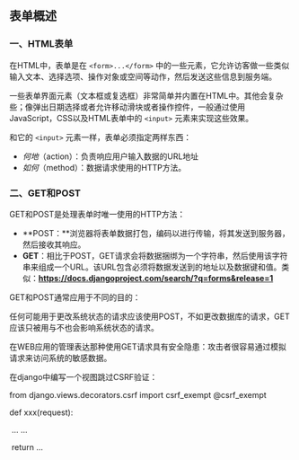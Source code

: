## 表单概述

### 一、HTML表单

在HTML中，表单是在 `<form>...</form>` 中的一些元素，它允许访客做一些类似输入文本、选择选项、操作对象或空间等动作，然后发送这些信息到服务端。

一些表单界面元素（文本框或复选框）非常简单并内置在HTML中。其他会复杂些；像弹出日期选择或者允许移动滑块或者操作控件，一般通过使用JavaScript，CSS以及HTML表单中的 `<input>` 元素来实现这些效果。

和它的 `<input>` 元素一样，表单必须指定两样东西：

- *何地*（action）：负责响应用户输入数据的URL地址
- *如何*（method）：数据请求使用的HTTP方法。

### 二、GET和POST

GET和POST是处理表单时唯一使用的HTTP方法：

- **POST：**浏览器将表单数据打包，编码以进行传输，将其发送到服务器，然后接收其响应。
- **GET**：相比于POST，GET请求会将数据捆绑为一个字符串，然后使用该字符串来组成一个URL。该URL包含必须将数据发送到的地址以及数据键和值。类似：**https://docs.djangoproject.com/search/?q=forms&release=1**

GET和POST通常应用于不同的目的：

任何可能用于更改系统状态的请求应该使用POST，不如更改数据库的请求，GET应该只被用与不也会影响系统状态的请求。

在WEB应用的管理表达那种使用GET请求具有安全隐患：攻击者很容易通过模拟请求来访问系统的敏感数据。

在django中编写一个视图跳过CSRF验证：

from django.views.decorators.csrf import csrf_exempt
@csrf_exempt

def xxx(request):

​		... ...

​		return ...